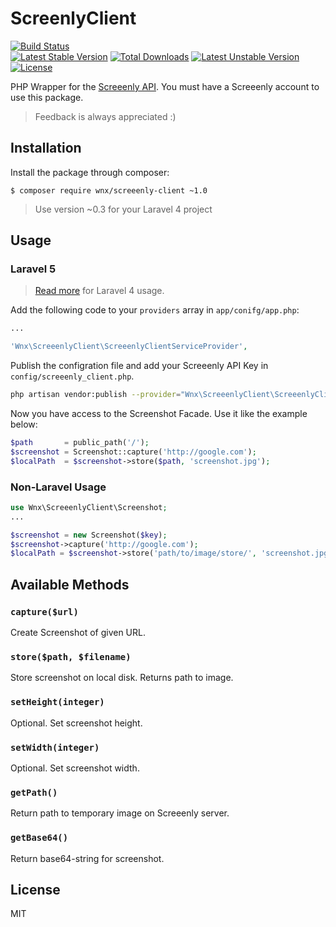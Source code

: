 # ScreenlyClient

[![Build Status](https://travis-ci.org/stefanzweifel/ScreeenlyClient.svg)](https://travis-ci.org/stefanzweifel/ScreeenlyClient)<br>
[![Latest Stable Version](https://poser.pugx.org/wnx/screeenly-client/v/stable.svg)](https://packagist.org/packages/wnx/screeenly-client) [![Total Downloads](https://poser.pugx.org/wnx/screeenly-client/downloads.svg)](https://packagist.org/packages/wnx/screeenly-client) [![Latest Unstable Version](https://poser.pugx.org/wnx/screeenly-client/v/unstable.svg)](https://packagist.org/packages/wnx/screeenly-client) [![License](https://poser.pugx.org/wnx/screeenly-client/license.svg)](https://packagist.org/packages/wnx/screeenly-client)

PHP Wrapper for the [Screeenly API](http://screeenly.com). You must have a Screeenly account to use this package.
> Feedback is always appreciated :)

## Installation

Install the package through composer:

```
$ composer require wnx/screeenly-client ~1.0
```

> Use version ~0.3 for your Laravel 4 project 

## Usage

### Laravel 5 

> [Read more](https://github.com/stefanzweifel/ScreeenlyClient/tree/6bd7c832fc640e431bc1883fb93db29596d8b91d) for Laravel 4 usage.

Add the following code to your `providers` array in `app/conifg/app.php`:

```php
...

'Wnx\ScreeenlyClient\ScreeenlyClientServiceProvider',
```

Publish the configration file and add your Screeenly API Key in `config/screeenly_client.php`.

```bash
php artisan vendor:publish --provider="Wnx\ScreeenlyClient\ScreeenlyClientServiceProvider"
```

Now you have access to the Screenshot Facade. Use it like the example below:

```php
$path       = public_path('/');
$screenshot = Screenshot::capture('http://google.com');
$localPath  = $screenshot->store($path, 'screenshot.jpg');
```


### Non-Laravel Usage

```php
use Wnx\ScreeenlyClient\Screenshot;
...

$screenshot = new Screenshot($key);
$screenshot->capture('http://google.com');
$localPath = $screenshot->store('path/to/image/store/', 'screenshot.jpg');
```

## Available Methods

### `capture($url)`

Create Screenshot of given URL.

### `store($path, $filename)`

Store screenshot on local disk. Returns path to image.

### `setHeight(integer)`

Optional. Set screenshot height.

### `setWidth(integer)`

Optional. Set screenshot width.

### `getPath()`

Return path to temporary image on Screeenly server.

### `getBase64()`

Return base64-string for screenshot.

## License

MIT